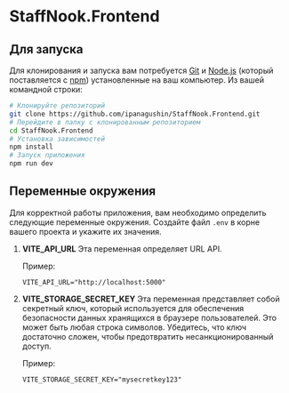 # StaffNook.Frontend

## Для запуска

Для клонирования и запуска вам потребуется [Git](https://git-scm.com) и [Node.js](https://nodejs.org/en/download/) (который поставляется с [npm](http://npmjs.com)) установленные на ваш компьютер. Из вашей командной строки:

```bash
# Клонируйте репозиторий
git clone https://github.com/ipanagushin/StaffNook.Frontend.git
# Перейдите в папку с клонированным репозиторием
cd StaffNook.Frontend
# Установка зависимостей
npm install
# Запуск приложения
npm run dev
```

## Переменные окружения

Для корректной работы приложения, вам необходимо определить следующие переменные окружения. Создайте файл `.env` в корне вашего проекта и укажите их значения.

1. **VITE_API_URL**
   Эта переменная определяет URL API.

   Пример:

   ```plaintext
   VITE_API_URL="http://localhost:5000"
   ```

2. **VITE_STORAGE_SECRET_KEY**
   Эта переменная представляет собой секретный ключ, который используется для обеспечения безопасности данных хранящихся в браузере пользователей. Это может быть любая строка символов. Убедитесь, что ключ достаточно сложен, чтобы предотвратить несанкционированный доступ.

   Пример:

   ```plaintext
   VITE_STORAGE_SECRET_KEY="mysecretkey123"
   ```
